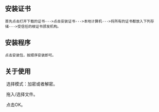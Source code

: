 ## 安装证书

	首先点击打开下载的证书--->点击安装证书--->本地计算机--->将所有的证书都放入下列存储--->受信任的根证书颁发机构。

## 安装程序

	点击安装包，按顺序安装即可。

## 关于使用

​	选择模式：加密或者解密。

​	拖入/选择文件。

​	点击OK。

